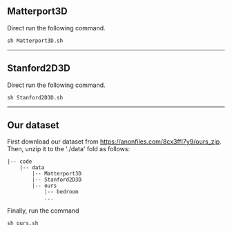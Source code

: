 ## Matterport3D
Direct run the following command.
```
sh Matterport3D.sh
```
---
## Stanford2D3D
Direct run the following command.
```
sh Stanford2D3D.sh
```
---
## Our dataset
First download our dataset from https://anonfiles.com/8cx3ffI7y9/ours_zip. Then, unzip it to the './data' fold as follows:
```
|-- code
    |-- data      
        |-- Matterport3D
        |-- Stanford2D3D
        |-- ours 
            |-- bedroom  
            ...
```
Finally, run the command
```
sh ours.sh
```